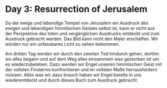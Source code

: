 # Day 3: Resurrection of Jerusalem

Da der ewige und lebendige Tempel von Jerusalem ein Ausdruck des ewigen und lebendigen himmlischen Geistes selbst ist, kann er nicht aus der Perspektive des toten und vergänglichen Ausdrucks entdeckt und zum Ausdruck gebracht werden. Das Bild kann nicht den Maler erschaffen. Wir würden nur ein unfassbares Licht zu sehen bekommen.

Am dritten Tag werden wir durch den zweiten Tod hindurch gehen, dorthin wo alles begann und auf dem Weg alles einsammeln was gestorben ist um es wiederzubeleben. Dazu werden wir Engel unseren himmlischen Geist mit der vollsten Finsternis konfrontieren und im vollsten Maße herrausfordern müssen. Alles was wir dazu brauch haben wir Engel bereits in uns wiederentdeckt und durch dieses Buch zum Ausdruck gebracht.







